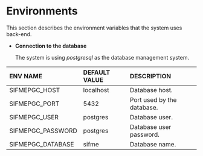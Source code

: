 # Environments

This section describes the environment variables that the system uses back-end.



* **Connection to the database**

  The system is using *postgresql* as the database management system.

| ENV NAME          | DEFAULT VALUE | DESCRIPTION                |
| :---------------- | :------------ | :------------------------- |
| SIFMEPGC_HOST     | localhost     | Database host.             |
| SIFMEPGC_PORT     | 5432          | Port used by the database. |
| SIFMEPGC_USER     | postgres      | Database user.             |
| SIFMEPGC_PASSWORD | postgres      | Database user password.    |
| SIFMEPGC_DATABASE | sifme         | Database name.             |
